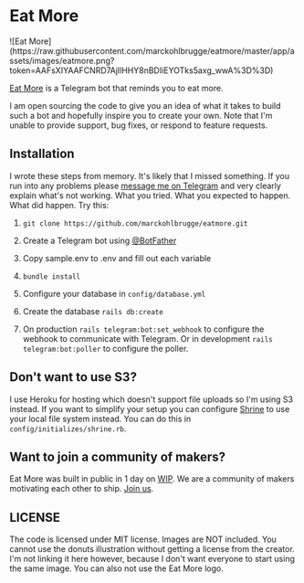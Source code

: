 # Eat More

<p align"center">
![Eat More](https://raw.githubusercontent.com/marckohlbrugge/eatmore/master/app/assets/images/eatmore.png?token=AAFsXIYAAFCNRD7AjIlHHY8nBDIiEYOTks5axg_wwA%3D%3D)
</p>

[Eat More](https://eatmore.io) is a Telegram bot that reminds you to eat more.

I am open sourcing the code to give you an idea of what it takes to build such
a bot and hopefully inspire you to create your own. Note that I'm unable to
provide support, bug fixes, or respond to feature requests.

## Installation

I wrote these steps from memory. It's likely that I missed something. If you run
into any problems please [message me on Telegram](https://t.me/marckohlbrugge)
and very clearly explain what's not working. What you tried. What you expected
to happen. What did happen. Try this:

1. `git clone https://github.com/marckohlbrugge/eatmore.git`

2. Create a Telegram bot using [@BotFather](https://t.me/botfather)

3. Copy sample.env to .env and fill out each variable

4. `bundle install`

5. Configure your database in `config/database.yml`

6. Create the database `rails db:create`

7. On production `rails telegram:bot:set_webhook` to configure the webhook to
   communicate with Telegram. Or in development `rails telegram:bot:poller` to
configure the poller.


## Don't want to use S3?

I use Heroku for hosting which doesn't support file uploads so I'm using S3
instead. If you want to simplify your setup you can configure
[Shrine](https://shrinerb.com) to use your local file system instead. You can do
this in `config/initializes/shrine.rb`.

## Want to join a community of makers?

Eat More was built in public in 1 day on [WIP](https://wip.chat). We are a
community of makers motivating each other to ship. [Join us](https://wip.chat).


## LICENSE

The code is licensed under MIT license. Images are NOT included. You cannot use
the donuts illustration without getting a license from the creator. I'm not
linking it here however, because I don't want everyone to start using the same
image. You can also not use the Eat More logo.
